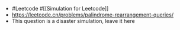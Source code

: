 - #Leetcode #[[Simulation for Leetcode]]
- https://leetcode.cn/problems/palindrome-rearrangement-queries/
- This question is a disaster simulation, leave it here